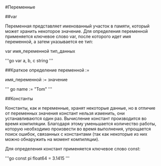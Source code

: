 #Переменные

##var

Переменная представляет именованный участок в памяти, который может хранить 
некоторое значение. Для определения переменной применяется ключевое слово var, 
после которого идет имя переменной, а затем указывается ее тип:

var имя_переменной тип_данных

'''go
var a, b, c string
'''

##Краткое определение переменной :=

имя_переменной := значение

''' go
name := "Tom"
'''

##Константы

Константы, как и переменные, хранят некоторые данные, но в отличие от переменных значения констант нельзя изменить, они устанавливаются один раз. Вычисление констант производится во время компиляции. Благодаря этому уменьшается количество работы, которую необходимо произвести во время выполнения, упрощается поиск ошибок, связанных с константами (так как некоторые из них можно обнаружить на момент компиляции).

Для определения констант применяется ключевое слово const:

'''go
const pi float64 = 3.1415
'''

